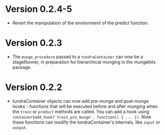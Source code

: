 # Version 0.2.4-5
 * Revert the manipulation of the environment of the predict function.

# Version 0.2.3

 * The `munge_procedure` passed to a `tundraContainer` can now be a stageRunner,
   in preparation for hierarchical munging in the mungebits package.

# Version 0.2.2

 * tundraContainer objects can now add pre-munge and post-munge hooks - functions
   that will be executed before and after munging when the `train` or
   `predict` methods are called. You can add a hook using
   `container$add_hook('train_pre_munge', function() { ... })`. Note these functions
   can modify the tundraContainer's internals, like `input` or `output`.

